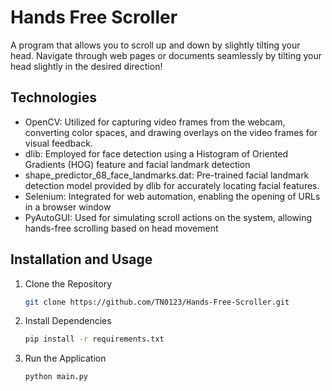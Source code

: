 # Hands Free Scroller

A program that allows you to scroll up and down by slightly tilting your head. Navigate through web pages or documents seamlessly by tilting your head slightly in the desired direction!

## Technologies
- OpenCV: Utilized for capturing video frames from the webcam, converting color spaces, and drawing overlays on the video frames for visual feedback.
- dlib: Employed for face detection using a Histogram of Oriented Gradients (HOG) feature and facial landmark detection
- shape_predictor_68_face_landmarks.dat: Pre-trained facial landmark detection model provided by dlib for accurately locating facial features.
- Selenium: Integrated for web automation, enabling the opening of URLs in a browser window
- PyAutoGUI: Used for simulating scroll actions on the system, allowing hands-free scrolling based on head movement


## Installation and Usage
1. Clone the Repository
   ```sh
   git clone https://github.com/TN0123/Hands-Free-Scroller.git
   ```
2. Install Dependencies
   ```sh
   pip install -r requirements.txt
   ```
3. Run the Application
   ```
   python main.py
   ```
